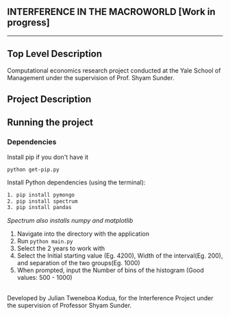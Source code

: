 ## INTERFERENCE IN THE MACROWORLD [Work in progress]
******************************

## **Top Level Description**
Computational economics research project conducted at the Yale School of Management under the supervision of Prof. Shyam Sunder.

## **Project Description**


## Running the project


### Dependencies
Install pip if you don't have it
```
python get-pip.py
```

Install Python dependencies (using the terminal):

 ``` bash
1. pip install pymongo
2. pip install spectrum
3. pip install pandas
```
*Spectrum also installs numpy and matplotlib*

1. Navigate into the directory with the application
2. Run ``` python main.py ```
3. Select the 2 years to work with
4. Select the Initial starting value (Eg. 4200), Width of the interval(Eg. 200), and separation of the two groups(Eg. 1000)
5. When prompted, input the Number of bins of the histogram (Good values: 500 - 1000)

<br>
Developed by Julian Tweneboa Kodua, for the Interference Project under the supervision of Professor Shyam Sunder.